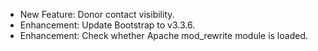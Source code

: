 - New Feature: Donor contact visibility.
- Enhancement: Update Bootstrap to v3.3.6.
- Enhancement: Check whether Apache mod_rewrite module is loaded.
